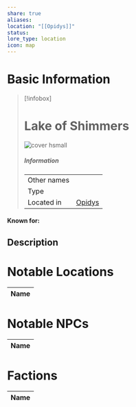 ```yaml
---
share: true
aliases: 
location: "[[Opidys]]"
status: 
lore_type: location
icon: map
---
```

# Basic Information
> [!infobox]
> # Lake of Shimmers
> ![cover hsmall](insertimage.png)
> ##### Information
> |   |  |
> | ---- | ---- |
> | Other names | |
> | Type | 
> | Located in | [Opidys](../Kingdoms/Opidys.md)|
#### Known for:
## Description
# Notable Locations
| Name |
| ---- |

# Notable NPCs
| Name |
| ---- |

# Factions
| Name |
| ---- |
